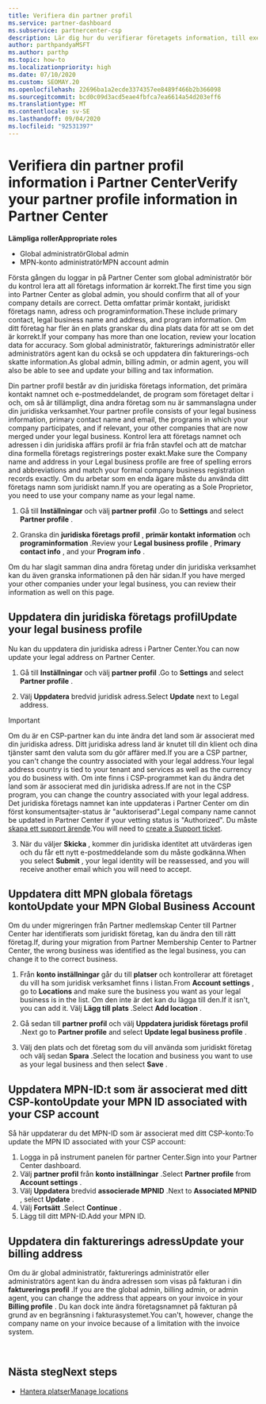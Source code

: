 ```yaml
---
title: Verifiera din partner profil
ms.service: partner-dashboard
ms.subservice: partnercenter-csp
description: Lär dig hur du verifierar företagets information, till exempel information om primär kontakt, adress och program. Du kan också uppdatera dina juridiska och fakturerings adresser.
author: parthpandyaMSFT
ms.author: parthp
ms.topic: how-to
ms.localizationpriority: high
ms.date: 07/10/2020
ms.custom: SEOMAY.20
ms.openlocfilehash: 22696ba1a2ecde3374357ee8489f466b2b366098
ms.sourcegitcommit: bcd0c09d3acd5eae4fbfca7ea6614a54d203eff6
ms.translationtype: MT
ms.contentlocale: sv-SE
ms.lasthandoff: 09/04/2020
ms.locfileid: "92531397"
---
```

# <a name="verify-your-partner-profile-information-in-partner-center"></a><span data-ttu-id="a05d0-104">Verifiera din partner profil information i Partner Center</span><span class="sxs-lookup"><span data-stu-id="a05d0-104">Verify your partner profile information in Partner Center</span></span>

<span data-ttu-id="a05d0-105">**Lämpliga roller**</span><span class="sxs-lookup"><span data-stu-id="a05d0-105">**Appropriate roles**</span></span>

- <span data-ttu-id="a05d0-106">Global administratör</span><span class="sxs-lookup"><span data-stu-id="a05d0-106">Global admin</span></span>
- <span data-ttu-id="a05d0-107">MPN-konto administratör</span><span class="sxs-lookup"><span data-stu-id="a05d0-107">MPN account admin</span></span>

<span data-ttu-id="a05d0-108">Första gången du loggar in på Partner Center som global administratör bör du kontrol lera att all företags information är korrekt.</span><span class="sxs-lookup"><span data-stu-id="a05d0-108">The first time you sign into Partner Center as global admin, you should confirm that all of your company details are correct.</span></span> <span data-ttu-id="a05d0-109">Detta omfattar primär kontakt, juridiskt företags namn, adress och programinformation.</span><span class="sxs-lookup"><span data-stu-id="a05d0-109">These include primary contact, legal business name and address, and program information.</span></span> <span data-ttu-id="a05d0-110">Om ditt företag har fler än en plats granskar du dina plats data för att se om det är korrekt.</span><span class="sxs-lookup"><span data-stu-id="a05d0-110">If your company has more than one location, review your location data for accuracy.</span></span> <span data-ttu-id="a05d0-111">Som global administratör, fakturerings administratör eller administratörs agent kan du också se och uppdatera din fakturerings-och skatte information.</span><span class="sxs-lookup"><span data-stu-id="a05d0-111">As global admin, billing admin, or admin agent, you will also be able to see and update your billing and tax information.</span></span>

<span data-ttu-id="a05d0-112">Din partner profil består av din juridiska företags information, det primära kontakt namnet och e-postmeddelandet, de program som företaget deltar i och, om så är tillämpligt, dina andra företag som nu är sammanslagna under din juridiska verksamhet.</span><span class="sxs-lookup"><span data-stu-id="a05d0-112">Your partner profile consists of your legal business information, primary contact name and email, the programs in which your company participates, and if relevant, your other companies that are now merged under your legal business.</span></span> <span data-ttu-id="a05d0-113">Kontrol lera att företags namnet och adressen i din juridiska affärs profil är fria från stavfel och att de matchar dina formella företags registrerings poster exakt.</span><span class="sxs-lookup"><span data-stu-id="a05d0-113">Make sure the Company name and address in your Legal business profile are free of spelling errors and abbreviations and match your formal company business registration records exactly.</span></span> <span data-ttu-id="a05d0-114">Om du arbetar som en enda ägare måste du använda ditt företags namn som juridiskt namn.</span><span class="sxs-lookup"><span data-stu-id="a05d0-114">If you are operating as a Sole Proprietor, you need to use your company name as your legal name.</span></span>

1. <span data-ttu-id="a05d0-115">Gå till **Inställningar** och välj **partner profil** .</span><span class="sxs-lookup"><span data-stu-id="a05d0-115">Go to **Settings** and select **Partner profile** .</span></span>

2. <span data-ttu-id="a05d0-116">Granska din **juridiska företags profil** , **primär kontakt information** och **programinformation** .</span><span class="sxs-lookup"><span data-stu-id="a05d0-116">Review your **Legal business profile** , **Primary contact info** , and your **Program info** .</span></span>

<span data-ttu-id="a05d0-117">Om du har slagit samman dina andra företag under din juridiska verksamhet kan du även granska informationen på den här sidan.</span><span class="sxs-lookup"><span data-stu-id="a05d0-117">If you have merged your other companies under your legal business, you can review their information as well on this page.</span></span>

## <a name="update-your-legal-business-profile"></a><span data-ttu-id="a05d0-118">Uppdatera din juridiska företags profil</span><span class="sxs-lookup"><span data-stu-id="a05d0-118">Update your legal business profile</span></span>

<span data-ttu-id="a05d0-119">Nu kan du uppdatera din juridiska adress i Partner Center.</span><span class="sxs-lookup"><span data-stu-id="a05d0-119">You can now update your legal address on Partner Center.</span></span>

1. <span data-ttu-id="a05d0-120">Gå till **Inställningar** och välj **partner profil** .</span><span class="sxs-lookup"><span data-stu-id="a05d0-120">Go to **Settings** and select **Partner profile** .</span></span> 

2. <span data-ttu-id="a05d0-121">Välj **Uppdatera** bredvid juridisk adress.</span><span class="sxs-lookup"><span data-stu-id="a05d0-121">Select **Update** next to Legal address.</span></span> 

>[!Important]
><span data-ttu-id="a05d0-122">Om du är en CSP-partner kan du inte ändra det land som är associerat med din juridiska adress. Ditt juridiska adress land är knutet till din klient och dina tjänster samt den valuta som du gör affärer med.</span><span class="sxs-lookup"><span data-stu-id="a05d0-122">If you are a CSP partner, you can't change the country associated with your legal address.Your legal address country is tied to your tenant and services as well as the currency you do business with.</span></span> <span data-ttu-id="a05d0-123">Om inte finns i CSP-programmet kan du ändra det land som är associerat med din juridiska adress.</span><span class="sxs-lookup"><span data-stu-id="a05d0-123">If are not in the CSP program, you can change the country associated with your legal address.</span></span> <span data-ttu-id="a05d0-124">Det juridiska företags namnet kan inte uppdateras i Partner Center om din först konsumentsajter-status är "auktoriserad".</span><span class="sxs-lookup"><span data-stu-id="a05d0-124">Legal company name cannot be updated in Partner Center if your vetting status is "Authorized".</span></span> <span data-ttu-id="a05d0-125">Du måste [skapa ett support ärende](https://partner.microsoft.com/dashboard/support/csp/servicerequests/create?stage=2&topicid=eb74583c-61b3-2124-bffc-00920e0ae772).</span><span class="sxs-lookup"><span data-stu-id="a05d0-125">You will need to [create a Support ticket](https://partner.microsoft.com/dashboard/support/csp/servicerequests/create?stage=2&topicid=eb74583c-61b3-2124-bffc-00920e0ae772).</span></span>

3. <span data-ttu-id="a05d0-126">När du väljer **Skicka** , kommer din juridiska identitet att utvärderas igen och du får ett nytt e-postmeddelande som du måste godkänna.</span><span class="sxs-lookup"><span data-stu-id="a05d0-126">When you select **Submit** , your legal identity will be reassessed, and you will receive another email which you will need to accept.</span></span>

## <a name="update-your-mpn-global-business-account"></a><span data-ttu-id="a05d0-127">Uppdatera ditt MPN globala företags konto</span><span class="sxs-lookup"><span data-stu-id="a05d0-127">Update your MPN Global Business Account</span></span>

<span data-ttu-id="a05d0-128">Om du under migreringen från Partner medlemskap Center till Partner Center har identifierats som juridiskt företag, kan du ändra den till rätt företag.</span><span class="sxs-lookup"><span data-stu-id="a05d0-128">If, during your migration from Partner Membership Center to Partner Center, the wrong business was identified as the legal business, you can change it to the correct business.</span></span>

1. <span data-ttu-id="a05d0-129">Från **konto inställningar** går du till **platser** och kontrollerar att företaget du vill ha som juridisk verksamhet finns i listan.</span><span class="sxs-lookup"><span data-stu-id="a05d0-129">From **Account settings** , go to **Locations** and make sure the business you want as your legal business is in the list.</span></span> <span data-ttu-id="a05d0-130">Om den inte är det kan du lägga till den.</span><span class="sxs-lookup"><span data-stu-id="a05d0-130">If it isn't, you can add it.</span></span> <span data-ttu-id="a05d0-131">Välj **Lägg till plats** .</span><span class="sxs-lookup"><span data-stu-id="a05d0-131">Select **Add location** .</span></span>

2. <span data-ttu-id="a05d0-132">Gå sedan till **partner profil** och välj **Uppdatera juridisk företags profil** .</span><span class="sxs-lookup"><span data-stu-id="a05d0-132">Next go to **Partner profile** and select **Update legal business profile** .</span></span>

3. <span data-ttu-id="a05d0-133">Välj den plats och det företag som du vill använda som juridiskt företag och välj sedan **Spara** .</span><span class="sxs-lookup"><span data-stu-id="a05d0-133">Select the location and business you want to use as your legal business and then select **Save** .</span></span>

## <a name="update-your-mpn-id-associated-with-your-csp-account"></a><span data-ttu-id="a05d0-134">Uppdatera MPN-ID:t som är associerat med ditt CSP-konto</span><span class="sxs-lookup"><span data-stu-id="a05d0-134">Update your MPN ID associated with your CSP account</span></span>

<span data-ttu-id="a05d0-135">Så här uppdaterar du det MPN-ID som är associerat med ditt CSP-konto:</span><span class="sxs-lookup"><span data-stu-id="a05d0-135">To update the MPN ID associated with your CSP account:</span></span>

1. <span data-ttu-id="a05d0-136">Logga in på instrument panelen för partner Center.</span><span class="sxs-lookup"><span data-stu-id="a05d0-136">Sign into your Partner Center dashboard.</span></span>
1. <span data-ttu-id="a05d0-137">Välj **partner profil** från **konto inställningar** .</span><span class="sxs-lookup"><span data-stu-id="a05d0-137">Select **Partner profile** from **Account settings** .</span></span>
1. <span data-ttu-id="a05d0-138">Välj **Uppdatera** bredvid **associerade MPNID** .</span><span class="sxs-lookup"><span data-stu-id="a05d0-138">Next to **Associated MPNID** , select **Update** .</span></span>
1. <span data-ttu-id="a05d0-139">Välj **Fortsätt** .</span><span class="sxs-lookup"><span data-stu-id="a05d0-139">Select **Continue** .</span></span>
1. <span data-ttu-id="a05d0-140">Lägg till ditt MPN-ID.</span><span class="sxs-lookup"><span data-stu-id="a05d0-140">Add your MPN ID.</span></span>


## <a name="update-your-billing-address"></a><span data-ttu-id="a05d0-141">Uppdatera din fakturerings adress</span><span class="sxs-lookup"><span data-stu-id="a05d0-141">Update your billing address</span></span>

<span data-ttu-id="a05d0-142">Om du är global administratör, fakturerings administratör eller administratörs agent kan du ändra adressen som visas på fakturan i din **fakturerings profil** .</span><span class="sxs-lookup"><span data-stu-id="a05d0-142">If you are the global admin, billing admin, or admin agent, you can change the address that appears on your invoice in your **Billing profile** .</span></span> <span data-ttu-id="a05d0-143">Du kan dock inte ändra företagsnamnet på fakturan på grund av en begränsning i fakturasystemet.</span><span class="sxs-lookup"><span data-stu-id="a05d0-143">You can't, however, change the company name on your invoice because of a limitation with the invoice system.</span></span>

 
## <a name="next-steps"></a><span data-ttu-id="a05d0-144">Nästa steg</span><span class="sxs-lookup"><span data-stu-id="a05d0-144">Next steps</span></span>

- [<span data-ttu-id="a05d0-145">Hantera platser</span><span class="sxs-lookup"><span data-stu-id="a05d0-145">Manage locations</span></span>](manage-locations.md)


